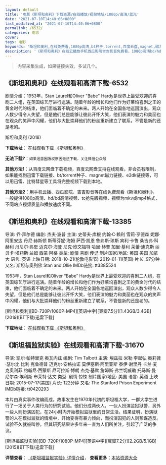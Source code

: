 ```yaml
---
layout: default
title: '电影《斯坦和奥利》下载资源/在线播放/视频地址/1080p/高清/蓝光'
date: "2021-07-10T14:40:06+0800"
last_modified_at: "2021-07-10T14:40:06+0800"
permalink: /6532/
categories: 电影
cover:
tags: 电影
keywords: '斯坦和奥利,在线免费看,1080p高清,bt种子,torrent,百度云盘,magnet,磁力链,迅雷下载资源'
description: '《斯坦和奥利》在线云播放手机西瓜影院吉吉影音免费看，1080p高清bd/hd未删减完整版和tc抢先枪版，mkv/mp4格式，附带bt/torrent种子、magnet/磁力链、百度云盘、网盘资源迅雷下载链接'
---
```


>内容采集生成，如果链接失效，多试几个。


## 《斯坦和奥利》在线观看和高清下载-6532

剧情介绍：1953年，Stan Laurel和Oliver "Babe" Hardy是世界上最受欢迎的喜剧二人组，在英国综艺厅进行巡演。随着年龄的增长和他们作为好莱坞喜剧之王的黄金时代的结束，他们面临着不确定的未来。两人开始在全国各地巡回演出，观众人数少得令人失望，但是他们总是能够让彼此开怀大笑，他们表演的魅力和美丽也在观众的笑声中闪耀，他们与大批崇拜他们的粉丝重新建立了联系，不管是新的还是老的。


斯坦和奥利 (2018)

**下载地址**： [在线观看下载 《斯坦和奥利》](https://www.btbtdy.me/btdy/dy14785.html) 


**无法下载?**：`如果迅雷因版权原因无法下载，关注微信公众号 `

**其他方法1**：从百度云网盘下载视频，百度云网盘支持在线观看，非会员有限制，如果能找到迅雷下载链接、bt/torrent种子、magnet磁力链接、e2dk链接等，可以用迅雷、比特彗星等工具将完整视频下载到本地。

**其他方法2**：用手机云播、西瓜影院、吉吉影音等在线免费观看《斯坦和奥利》，一般提供1080p高清、hd/bd高清视频、tc抢先版视频，视频为mkv或mp4格式，不同站点视频质量和播放速度不同。


## 《斯坦和奥利》在线观看和高清下载-13385

导演: 乔·拜尔德 编剧: 杰夫·波普 主演: 史蒂夫·库根 约翰·C·赖利 雪莉·亨德森 妮娜·阿里安达 丹尼·赫斯顿 斯蒂芬妮·海姆 萨西·凯恩 鲁弗斯·琼斯 宾利·卡鲁 桑吉弗·科赫利 丹尼尔·弗恩 迈克尔·海登 尼克·欧文福特 哈里·赫普 加里·基利 莱蕾·迪克斯 丽贝卡·埃莉斯·兰姆 西蒙·阿格 类型: 剧情 喜剧 传记 制片国家/地区: 英国 美国 加拿大 语言: 英语 上映日期: 2018-10-21(伦敦电影节) 2019-01-11(英国) 片长: 97分钟 又名: 斯坦与奥列佛 Stan and Ollie IMDb链接: tt3385524

1953年，Stan Laurel和Oliver “Babe” Hardy是世界上最受欢迎的喜剧二人组，在英国综艺厅进行巡演。随着年龄的增长和他们作为好莱坞喜剧之王的黄金时代的结束，他们面临着不确定的未来。两人开始在全国各地巡回演出，观众人数少得令人失望，但是他们总是能够让彼此开怀大笑，他们表演的魅力和美丽也在观众的笑声中闪耀，他们与大批崇拜他们的粉丝重新建立了联系，不管是新的还是老的。


[斯坦和奥利][BD-720P/1080P-MP4][英语中字][豆瓣7.5分][1.43GB/3.4GB][2019][BT下载/迅雷下载]

**下载地址**： [在线观看下载 《斯坦和奥利》](https://www.btdx8.com/torrent/sthal_2019.html) 


## 《斯坦福监狱实验》在线观看和高清下载-31670

导演: 凯尔·帕特里克·奥瓦内兹 编剧: Tim Talbott 主演: 埃兹拉·米勒 李起弘 奥莉薇·瑟尔比 比利·克鲁德普 迈克尔·安格拉诺 莫伊塞斯·阿里亚斯 泰伊·谢里丹 卡兰·麦克奥利菲 约翰尼·西蒙斯 尼可拉斯·博朗 杰克·基默 詹姆斯·弗兰切威勒 托马斯·曼 尼尔森·埃利斯 布莱特·达文 类型: 剧情 惊悚 制片国家/地区: 美国 语言: 英语 上映日期: 2015-07-17(美国) 片长: 122分钟 又名: The Stanford Prison Experiment IMDb链接: tt0420293

本片由真实事件改编而成，故事发生在1970年代初的斯坦福大学，一群大学生进行了一场关于人类行为的研究试验。他们分成两伙人，一伙人扮演监狱狱警，另外一些人则扮演囚犯，在24小时内开始模拟监狱里的日常生活。结果证明，扮演狱警的人在模拟监狱的情境中，开始变得有暴力倾向，而扮演囚犯的人则预谋造反。试验不久就被叫停，但其研究结果许多年来一直为人们所关注，引起了广泛的争议。


[斯坦福监狱实验][BD-720P/1080P-MP4][英语中字][豆瓣7.2分][2.2GB/5.1GB][2015][BT下载/迅雷下载]

**详情查看**： [《斯坦福监狱实验》详情介绍](/movie/31670/)， **查看更多**：[本站资源大全](/movie/t/all/)

